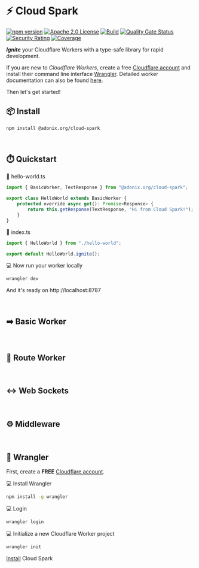 # ⚡️ Cloud Spark

[![npm version](https://img.shields.io/npm/v/@adonix.org/cloud-spark.svg?color=blue)](https://www.npmjs.com/package/@adonix.org/cloud-spark)
[![Apache 2.0 License](https://img.shields.io/badge/License-Apache%202.0-blue.svg)](https://github.com/adonix-org/cloud-spark/blob/main/LICENSE)
[![Build](https://github.com/adonix-org/cloud-spark/actions/workflows/build.yml/badge.svg)](https://github.com/adonix-org/postrise/actions/workflows/build.yml)
[![Quality Gate Status](https://sonarcloud.io/api/project_badges/measure?project=adonix-org_cloud-spark&metric=alert_status)](https://sonarcloud.io/summary/overall?id=adonix-org_cloud-spark&branch=main)
[![Security Rating](https://sonarcloud.io/api/project_badges/measure?project=adonix-org_cloud-spark&metric=security_rating)](https://sonarcloud.io/summary/overall?id=adonix-org_cloud-spark&branch=main)
[![Coverage](https://sonarcloud.io/api/project_badges/measure?project=adonix-org_cloud-spark&metric=coverage)](https://sonarcloud.io/summary/overall?id=adonix-org_cloud-spark&branch=main)

**_Ignite_** your Cloudflare Workers with a type-safe library for rapid development.

If you are new to _Cloudflare Workers_, create a free [Cloudflare account](https://dash.cloudflare.com/sign-up) and install their command line interface [Wrangler](#cowboy_hat_face-wrangler). Detailed worker documentation can also be found [here](https://developers.cloudflare.com/workers/).

Then let's get started!

## :package: Install

```bash
npm install @adonix.org/cloud-spark
```

<br>

## :stopwatch: Quickstart

:page_facing_up: hello-world.ts

```ts
import { BasicWorker, TextResponse } from "@adonix.org/cloud-spark";

export class HelloWorld extends BasicWorker {
    protected override async get(): Promise<Response> {
        return this.getResponse(TextResponse, "Hi from Cloud Spark!");
    }
}
```

:page_facing_up: index.ts

```ts
import { HelloWorld } from "./hello-world";

export default HelloWorld.ignite();
```

:computer: Now run your worker locally

```bash
wrangler dev
```

And it's ready on http://localhost:8787

<br>

## :arrow_right: Basic Worker

<br>

## :twisted_rightwards_arrows: Route Worker

<br>

## :left_right_arrow: Web Sockets

<br>

## :gear: Middleware

<br>

## :cowboy_hat_face: Wrangler

First, create a **FREE** [Cloudflare account](https://dash.cloudflare.com/sign-up).

:computer: Install Wrangler

```bash
npm install -g wrangler
```

:computer: Login

```bash
wrangler login
```

:computer: Initialize a new Cloudflare Worker project

```bash
wrangler init
```

[Install](#package-install) Cloud Spark
